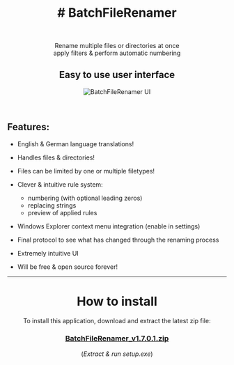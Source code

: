 <h1 align="center"># BatchFileRenamer</h1>
<br>
<p  align="center">Rename multiple files or directories at once<br>apply filters & perform automatic numbering</p>

<h2 align="center">Easy to use user interface</h2>

<p align="center">
  <img src="https://user-images.githubusercontent.com/5656573/122444198-99623800-cfa0-11eb-9a03-da54eb201e30.png" alt="BatchFileRenamer UI"/>
</p>
<br>

## Features:
* English & German language translations!

* Handles files & directories!

* Files can be limited by one or multiple filetypes!

* Clever & intuitive rule system:
  * numbering (with optional leading zeros)
  * replacing strings
  * preview of applied rules

* Windows Explorer context menu integration (enable in settings)

* Final protocol to see what has changed through the renaming process

* Extremely intuitive UI

* Will be free & open source forever!


<hr>


<h1 align="center">How to install</h1>
<p align="center">
To install this application, download and extract the latest zip file:</p>
<h3 align="center"><a href="https://github.com/xcy7e/Batch-FileRenamer/blob/master/BatchFileRenamer_v1.7.0.1.zip">BatchFileRenamer_v1.7.0.1.zip</a></h3>
<p align="center">(<i>Extract & run setup.exe</i>)</p>
<br><br>
